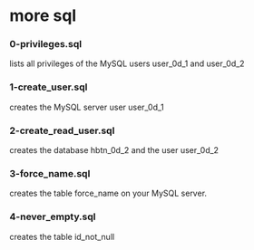 # more sql
### 0-privileges.sql
lists all privileges of the MySQL users user_0d_1 and user_0d_2
### 1-create_user.sql
creates the MySQL server user user_0d_1
### 2-create_read_user.sql
creates the database hbtn_0d_2 and the user user_0d_2
### 3-force_name.sql
creates the table force_name on your MySQL server.
### 4-never_empty.sql
creates the table id_not_null
